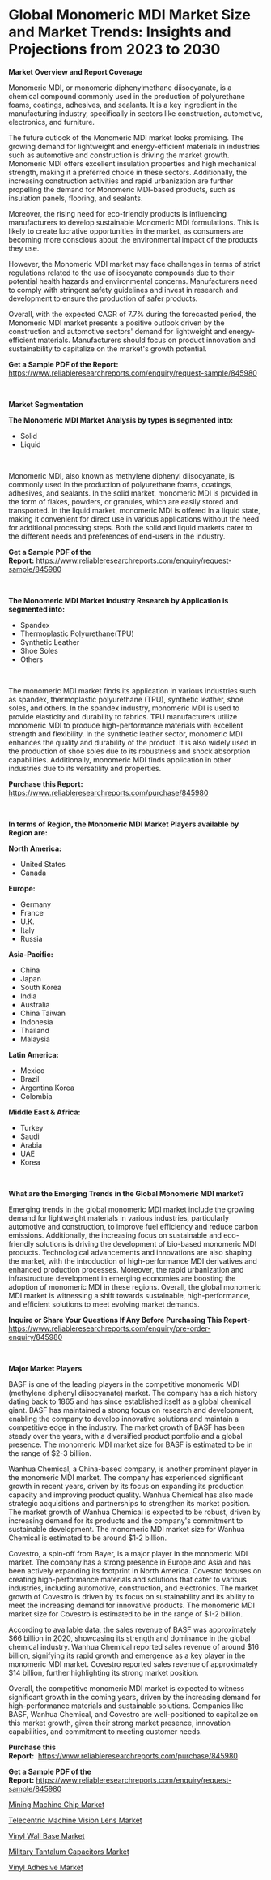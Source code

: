 <p><h1>Global Monomeric MDI Market Size and Market Trends: Insights and Projections from 2023 to 2030</h1></p><p><strong>Market Overview and Report Coverage</strong></p>
<p><p>Monomeric MDI, or monomeric diphenylmethane diisocyanate, is a chemical compound commonly used in the production of polyurethane foams, coatings, adhesives, and sealants. It is a key ingredient in the manufacturing industry, specifically in sectors like construction, automotive, electronics, and furniture.</p><p>The future outlook of the Monomeric MDI market looks promising. The growing demand for lightweight and energy-efficient materials in industries such as automotive and construction is driving the market growth. Monomeric MDI offers excellent insulation properties and high mechanical strength, making it a preferred choice in these sectors. Additionally, the increasing construction activities and rapid urbanization are further propelling the demand for Monomeric MDI-based products, such as insulation panels, flooring, and sealants.</p><p>Moreover, the rising need for eco-friendly products is influencing manufacturers to develop sustainable Monomeric MDI formulations. This is likely to create lucrative opportunities in the market, as consumers are becoming more conscious about the environmental impact of the products they use.</p><p>However, the Monomeric MDI market may face challenges in terms of strict regulations related to the use of isocyanate compounds due to their potential health hazards and environmental concerns. Manufacturers need to comply with stringent safety guidelines and invest in research and development to ensure the production of safer products.</p><p>Overall, with the expected CAGR of 7.7% during the forecasted period, the Monomeric MDI market presents a positive outlook driven by the construction and automotive sectors' demand for lightweight and energy-efficient materials. Manufacturers should focus on product innovation and sustainability to capitalize on the market's growth potential.</p></p>
<p><strong>Get a Sample PDF of the Report:</strong> <a href="https://www.reliableresearchreports.com/enquiry/request-sample/845980">https://www.reliableresearchreports.com/enquiry/request-sample/845980</a></p>
<p>&nbsp;</p>
<p><strong>Market Segmentation</strong></p>
<p><strong>The Monomeric MDI Market Analysis by types is segmented into:</strong></p>
<p><ul><li>Solid</li><li>Liquid</li></ul></p>
<p>&nbsp;</p>
<p><p>Monomeric MDI, also known as methylene diphenyl diisocyanate, is commonly used in the production of polyurethane foams, coatings, adhesives, and sealants. In the solid market, monomeric MDI is provided in the form of flakes, powders, or granules, which are easily stored and transported. In the liquid market, monomeric MDI is offered in a liquid state, making it convenient for direct use in various applications without the need for additional processing steps. Both the solid and liquid markets cater to the different needs and preferences of end-users in the industry.</p></p>
<p><strong>Get a Sample PDF of the Report:</strong>&nbsp;<a href="https://www.reliableresearchreports.com/enquiry/request-sample/845980">https://www.reliableresearchreports.com/enquiry/request-sample/845980</a></p>
<p>&nbsp;</p>
<p><strong>The Monomeric MDI Market Industry Research by Application is segmented into:</strong></p>
<p><ul><li>Spandex</li><li>Thermoplastic Polyurethane(TPU)</li><li>Synthetic Leather</li><li>Shoe Soles</li><li>Others</li></ul></p>
<p>&nbsp;</p>
<p><p>The monomeric MDI market finds its application in various industries such as spandex, thermoplastic polyurethane (TPU), synthetic leather, shoe soles, and others. In the spandex industry, monomeric MDI is used to provide elasticity and durability to fabrics. TPU manufacturers utilize monomeric MDI to produce high-performance materials with excellent strength and flexibility. In the synthetic leather sector, monomeric MDI enhances the quality and durability of the product. It is also widely used in the production of shoe soles due to its robustness and shock absorption capabilities. Additionally, monomeric MDI finds application in other industries due to its versatility and properties.</p></p>
<p><strong>Purchase this Report:</strong>&nbsp; <a href="https://www.reliableresearchreports.com/purchase/845980">https://www.reliableresearchreports.com/purchase/845980</a></p>
<p>&nbsp;</p>
<p><strong>In terms of Region, the Monomeric MDI Market Players available by Region are:</strong></p>
<p>
    <p> <strong> North America: </strong>
        <ul>
            <li>United States</li>
            <li>Canada</li>
        </ul>
        </p> 
    <p> <strong> Europe: </strong>
        <ul>
            <li>Germany</li>
            <li>France</li>
            <li>U.K.</li>
            <li>Italy</li>
            <li>Russia</li>
        </ul>
        </p> 
    <p> <strong> Asia-Pacific: </strong>
        <ul>
            <li>China</li>
            <li>Japan</li>
            <li>South Korea</li>
            <li>India</li>
            <li>Australia</li>
            <li>China Taiwan</li>
            <li>Indonesia</li>
            <li>Thailand</li>
            <li>Malaysia</li>
        </ul>
        </p> 
    <p> <strong> Latin America: </strong>
        <ul>
            <li>Mexico</li>
            <li>Brazil</li>
            <li>Argentina Korea</li>
            <li>Colombia</li>
        </ul>
        </p> 
    <p> <strong> Middle East & Africa: </strong>
        <ul>
            <li>Turkey</li>
            <li>Saudi</li>
            <li>Arabia</li>
            <li>UAE</li>
            <li>Korea</li>
        </ul>
    </p>
    </p>
<p>&nbsp;</p>
<p><strong>What are the Emerging Trends in the Global Monomeric MDI market?</strong></p>
<p><p>Emerging trends in the global monomeric MDI market include the growing demand for lightweight materials in various industries, particularly automotive and construction, to improve fuel efficiency and reduce carbon emissions. Additionally, the increasing focus on sustainable and eco-friendly solutions is driving the development of bio-based monomeric MDI products. Technological advancements and innovations are also shaping the market, with the introduction of high-performance MDI derivatives and enhanced production processes. Moreover, the rapid urbanization and infrastructure development in emerging economies are boosting the adoption of monomeric MDI in these regions. Overall, the global monomeric MDI market is witnessing a shift towards sustainable, high-performance, and efficient solutions to meet evolving market demands.</p></p>
<p><strong>Inquire or Share Your Questions If Any Before Purchasing This Report</strong>- <a href="https://www.reliableresearchreports.com/enquiry/pre-order-enquiry/845980">https://www.reliableresearchreports.com/enquiry/pre-order-enquiry/845980</a></p>
<p>&nbsp;</p>
<p><strong>Major Market Players</strong></p>
<p><p>BASF is one of the leading players in the competitive monomeric MDI (methylene diphenyl diisocyanate) market. The company has a rich history dating back to 1865 and has since established itself as a global chemical giant. BASF has maintained a strong focus on research and development, enabling the company to develop innovative solutions and maintain a competitive edge in the industry. The market growth of BASF has been steady over the years, with a diversified product portfolio and a global presence. The monomeric MDI market size for BASF is estimated to be in the range of $2-3 billion.</p><p>Wanhua Chemical, a China-based company, is another prominent player in the monomeric MDI market. The company has experienced significant growth in recent years, driven by its focus on expanding its production capacity and improving product quality. Wanhua Chemical has also made strategic acquisitions and partnerships to strengthen its market position. The market growth of Wanhua Chemical is expected to be robust, driven by increasing demand for its products and the company's commitment to sustainable development. The monomeric MDI market size for Wanhua Chemical is estimated to be around $1-2 billion.</p><p>Covestro, a spin-off from Bayer, is a major player in the monomeric MDI market. The company has a strong presence in Europe and Asia and has been actively expanding its footprint in North America. Covestro focuses on creating high-performance materials and solutions that cater to various industries, including automotive, construction, and electronics. The market growth of Covestro is driven by its focus on sustainability and its ability to meet the increasing demand for innovative products. The monomeric MDI market size for Covestro is estimated to be in the range of $1-2 billion.</p><p>According to available data, the sales revenue of BASF was approximately $66 billion in 2020, showcasing its strength and dominance in the global chemical industry. Wanhua Chemical reported sales revenue of around $16 billion, signifying its rapid growth and emergence as a key player in the monomeric MDI market. Covestro reported sales revenue of approximately $14 billion, further highlighting its strong market position.</p><p>Overall, the competitive monomeric MDI market is expected to witness significant growth in the coming years, driven by the increasing demand for high-performance materials and sustainable solutions. Companies like BASF, Wanhua Chemical, and Covestro are well-positioned to capitalize on this market growth, given their strong market presence, innovation capabilities, and commitment to meeting customer needs.</p></p>
<p><strong>Purchase this Report:</strong>&nbsp;&nbsp;<a href="https://www.reliableresearchreports.com/purchase/845980">https://www.reliableresearchreports.com/purchase/845980</a></p>
<p></p>
<p><strong>Get a Sample PDF of the Report:</strong>&nbsp;<a href="https://www.reliableresearchreports.com/enquiry/request-sample/845980">https://www.reliableresearchreports.com/enquiry/request-sample/845980</a></p>
<p><p><a href="https://medium.com/@reportprime04/mining-machine-chip-market-size-cagr-trends-2024-2030-ea3230f02c2f">Mining Machine Chip Market</a></p><p><a href="https://medium.com/@sheetal.reportprime/telecentric-machine-vision-lens-market-size-and-market-trends-complete-industry-overview-2023-to-7916f4f9074b">Telecentric Machine Vision Lens Market</a></p><p><a href="https://github.com/gdfhhhj/Market-Research-Report-List-1/blob/main/vinyl-wall-base-market.md">Vinyl Wall Base Market</a></p><p><a href="https://medium.com/@reportprime05/military-tantalum-capacitors-market-insight-market-trends-growth-forecasted-from-2023-to-2030-9da05c47503d">Military Tantalum Capacitors Market</a></p><p><a href="https://github.com/gulaimolin/Market-Research-Report-List-1/blob/main/vinyl-adhesive-market.md">Vinyl Adhesive Market</a></p></p>